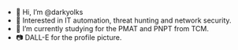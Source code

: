 - 👋 Hi, I’m @darkyolks
- 👀 Interested in IT automation, threat hunting and network security.
- 🌱 I’m currently studying for the PMAT and PNPT from TCM.
- 📷 DALL-E for the profile picture.

<!---
darkyolks/darkyolks is a ✨ special ✨ repository because its `README.md` (this file) appears on your GitHub profile.
You can click the Preview link to take a look at your changes.
--->
